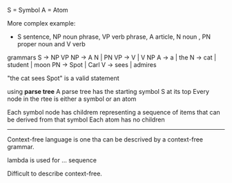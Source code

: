 S = Symbol
A = Atom

More complex example: 
- S sentence, NP noun phrase, VP verb phrase, A article, N noun , PN proper noun and V verb



grammars
S -> NP VP
NP -> A N | PN
VP -> V | V NP
A -> a | the
N -> cat | student | moon
PN -> Spot | Carl
V -> sees | admires

"the cat sees Spot" is a valid statement

using **parse tree**
A parse tree has the starting symbol S at its top
Every node in the rtee is either a symbol or an atom

Each symbol node has childrem representing a sequence of items that can be derived from that symbol
Each atom has no children

---
Context-free language is one tha can be descrived by a context-free grammar.

lambda is used for ... sequence

Difficult to describe context-free. 


